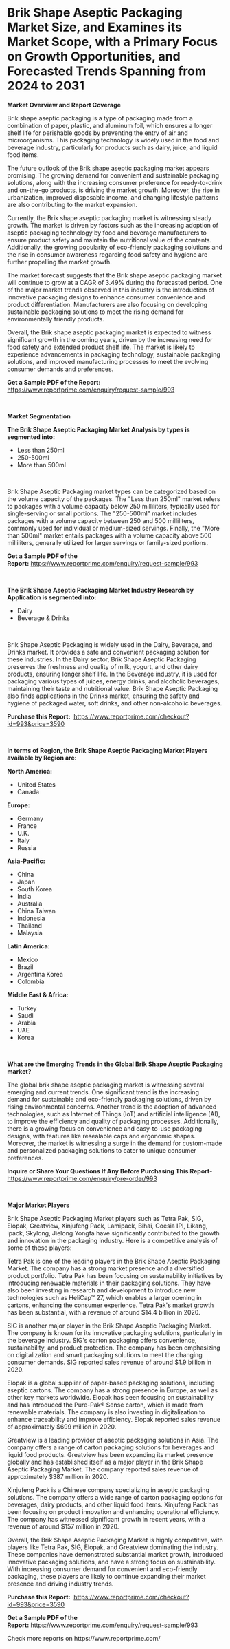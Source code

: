 <p><h1>Brik Shape Aseptic Packaging Market Size, and Examines its Market Scope, with a Primary Focus on Growth Opportunities, and Forecasted Trends Spanning from 2024 to 2031</h1></p><p><strong>Market Overview and Report Coverage</strong></p>
<p><p>Brik shape aseptic packaging is a type of packaging made from a combination of paper, plastic, and aluminum foil, which ensures a longer shelf life for perishable goods by preventing the entry of air and microorganisms. This packaging technology is widely used in the food and beverage industry, particularly for products such as dairy, juice, and liquid food items.</p><p>The future outlook of the Brik shape aseptic packaging market appears promising. The growing demand for convenient and sustainable packaging solutions, along with the increasing consumer preference for ready-to-drink and on-the-go products, is driving the market growth. Moreover, the rise in urbanization, improved disposable income, and changing lifestyle patterns are also contributing to the market expansion.</p><p>Currently, the Brik shape aseptic packaging market is witnessing steady growth. The market is driven by factors such as the increasing adoption of aseptic packaging technology by food and beverage manufacturers to ensure product safety and maintain the nutritional value of the contents. Additionally, the growing popularity of eco-friendly packaging solutions and the rise in consumer awareness regarding food safety and hygiene are further propelling the market growth.</p><p>The market forecast suggests that the Brik shape aseptic packaging market will continue to grow at a CAGR of 3.49% during the forecasted period. One of the major market trends observed in this industry is the introduction of innovative packaging designs to enhance consumer convenience and product differentiation. Manufacturers are also focusing on developing sustainable packaging solutions to meet the rising demand for environmentally friendly products.</p><p>Overall, the Brik shape aseptic packaging market is expected to witness significant growth in the coming years, driven by the increasing need for food safety and extended product shelf life. The market is likely to experience advancements in packaging technology, sustainable packaging solutions, and improved manufacturing processes to meet the evolving consumer demands and preferences.</p></p>
<p><strong>Get a Sample PDF of the Report:</strong> <a href="https://www.reportprime.com/enquiry/request-sample/993">https://www.reportprime.com/enquiry/request-sample/993</a></p>
<p>&nbsp;</p>
<p><strong>Market Segmentation</strong></p>
<p><strong>The Brik Shape Aseptic Packaging Market Analysis by types is segmented into:</strong></p>
<p><ul><li>Less than 250ml</li><li>250-500ml</li><li>More than 500ml</li></ul></p>
<p>&nbsp;</p>
<p><p>Brik Shape Aseptic Packaging market types can be categorized based on the volume capacity of the packages. The "Less than 250ml" market refers to packages with a volume capacity below 250 milliliters, typically used for single-serving or small portions. The "250-500ml" market includes packages with a volume capacity between 250 and 500 milliliters, commonly used for individual or medium-sized servings. Finally, the "More than 500ml" market entails packages with a volume capacity above 500 milliliters, generally utilized for larger servings or family-sized portions.</p></p>
<p><strong>Get a Sample PDF of the Report:</strong>&nbsp;<a href="https://www.reportprime.com/enquiry/request-sample/993">https://www.reportprime.com/enquiry/request-sample/993</a></p>
<p>&nbsp;</p>
<p><strong>The Brik Shape Aseptic Packaging Market Industry Research by Application is segmented into:</strong></p>
<p><ul><li>Dairy</li><li>Beverage & Drinks</li></ul></p>
<p>&nbsp;</p>
<p><p>Brik Shape Aseptic Packaging is widely used in the Dairy, Beverage, and Drinks market. It provides a safe and convenient packaging solution for these industries. In the Dairy sector, Brik Shape Aseptic Packaging preserves the freshness and quality of milk, yogurt, and other dairy products, ensuring longer shelf life. In the Beverage industry, it is used for packaging various types of juices, energy drinks, and alcoholic beverages, maintaining their taste and nutritional value. Brik Shape Aseptic Packaging also finds applications in the Drinks market, ensuring the safety and hygiene of packaged water, soft drinks, and other non-alcoholic beverages.</p></p>
<p><strong>Purchase this Report:</strong>&nbsp; <a href="https://www.reportprime.com/checkout?id=993&price=3590">https://www.reportprime.com/checkout?id=993&price=3590</a></p>
<p>&nbsp;</p>
<p><strong>In terms of Region, the Brik Shape Aseptic Packaging Market Players available by Region are:</strong></p>
<p>
    <p> <strong> North America: </strong>
        <ul>
            <li>United States</li>
            <li>Canada</li>
        </ul>
        </p> 
    <p> <strong> Europe: </strong>
        <ul>
            <li>Germany</li>
            <li>France</li>
            <li>U.K.</li>
            <li>Italy</li>
            <li>Russia</li>
        </ul>
        </p> 
    <p> <strong> Asia-Pacific: </strong>
        <ul>
            <li>China</li>
            <li>Japan</li>
            <li>South Korea</li>
            <li>India</li>
            <li>Australia</li>
            <li>China Taiwan</li>
            <li>Indonesia</li>
            <li>Thailand</li>
            <li>Malaysia</li>
        </ul>
        </p> 
    <p> <strong> Latin America: </strong>
        <ul>
            <li>Mexico</li>
            <li>Brazil</li>
            <li>Argentina Korea</li>
            <li>Colombia</li>
        </ul>
        </p> 
    <p> <strong> Middle East & Africa: </strong>
        <ul>
            <li>Turkey</li>
            <li>Saudi</li>
            <li>Arabia</li>
            <li>UAE</li>
            <li>Korea</li>
        </ul>
    </p>
    </p>
<p>&nbsp;</p>
<p><strong>What are the Emerging Trends in the Global Brik Shape Aseptic Packaging market?</strong></p>
<p><p>The global brik shape aseptic packaging market is witnessing several emerging and current trends. One significant trend is the increasing demand for sustainable and eco-friendly packaging solutions, driven by rising environmental concerns. Another trend is the adoption of advanced technologies, such as Internet of Things (IoT) and artificial intelligence (AI), to improve the efficiency and quality of packaging processes. Additionally, there is a growing focus on convenience and easy-to-use packaging designs, with features like resealable caps and ergonomic shapes. Moreover, the market is witnessing a surge in the demand for custom-made and personalized packaging solutions to cater to unique consumer preferences.</p></p>
<p><strong>Inquire or Share Your Questions If Any Before Purchasing This Report</strong>- <a href="https://www.reportprime.com/enquiry/pre-order/993">https://www.reportprime.com/enquiry/pre-order/993</a></p>
<p>&nbsp;</p>
<p><strong>Major Market Players</strong></p>
<p><p>Brik Shape Aseptic Packaging Market players such as Tetra Pak, SIG, Elopak, Greatview, Xinjufeng Pack, Lamipack, Bihai, Coesia IPI, Likang, ipack, Skylong, Jielong Yongfa have significantly contributed to the growth and innovation in the packaging industry. Here is a competitive analysis of some of these players:</p><p>Tetra Pak is one of the leading players in the Brik Shape Aseptic Packaging Market. The company has a strong market presence and a diversified product portfolio. Tetra Pak has been focusing on sustainability initiatives by introducing renewable materials in their packaging solutions. They have also been investing in research and development to introduce new technologies such as HeliCap™ 27, which enables a larger opening in cartons, enhancing the consumer experience. Tetra Pak's market growth has been substantial, with a revenue of around $14.4 billion in 2020.</p><p>SIG is another major player in the Brik Shape Aseptic Packaging Market. The company is known for its innovative packaging solutions, particularly in the beverage industry. SIG's carton packaging offers convenience, sustainability, and product protection. The company has been emphasizing on digitalization and smart packaging solutions to meet the changing consumer demands. SIG reported sales revenue of around $1.9 billion in 2020.</p><p>Elopak is a global supplier of paper-based packaging solutions, including aseptic cartons. The company has a strong presence in Europe, as well as other key markets worldwide. Elopak has been focusing on sustainability and has introduced the Pure-Pak® Sense carton, which is made from renewable materials. The company is also investing in digitalization to enhance traceability and improve efficiency. Elopak reported sales revenue of approximately $699 million in 2020.</p><p>Greatview is a leading provider of aseptic packaging solutions in Asia. The company offers a range of carton packaging solutions for beverages and liquid food products. Greatview has been expanding its market presence globally and has established itself as a major player in the Brik Shape Aseptic Packaging Market. The company reported sales revenue of approximately $387 million in 2020.</p><p>Xinjufeng Pack is a Chinese company specializing in aseptic packaging solutions. The company offers a wide range of carton packaging options for beverages, dairy products, and other liquid food items. Xinjufeng Pack has been focusing on product innovation and enhancing operational efficiency. The company has witnessed significant growth in recent years, with a revenue of around $157 million in 2020.</p><p>Overall, the Brik Shape Aseptic Packaging Market is highly competitive, with players like Tetra Pak, SIG, Elopak, and Greatview dominating the industry. These companies have demonstrated substantial market growth, introduced innovative packaging solutions, and have a strong focus on sustainability. With increasing consumer demand for convenient and eco-friendly packaging, these players are likely to continue expanding their market presence and driving industry trends.</p></p>
<p><strong>Purchase this Report:</strong>&nbsp;&nbsp;<a href="https://www.reportprime.com/checkout?id=993&price=3590">https://www.reportprime.com/checkout?id=993&price=3590</a></p>
<p></p>
<p><strong>Get a Sample PDF of the Report:</strong>&nbsp;<a href="https://www.reportprime.com/enquiry/request-sample/993">https://www.reportprime.com/enquiry/request-sample/993</a></p>
<p>Check more reports on https://www.reportprime.com/</p>